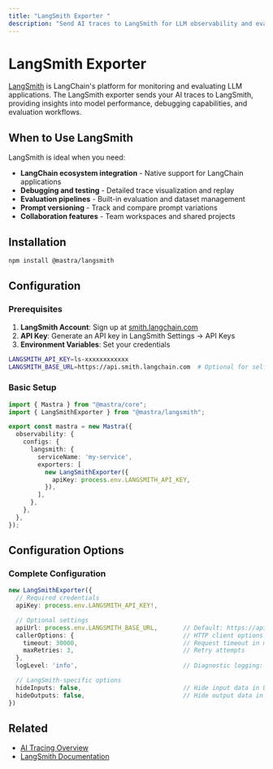 ```yaml
---
title: "LangSmith Exporter "
description: "Send AI traces to LangSmith for LLM observability and evaluation"
---
```


# LangSmith Exporter

[LangSmith](https://smith.langchain.com/) is LangChain's platform for monitoring and evaluating LLM applications. The LangSmith exporter sends your AI traces to LangSmith, providing insights into model performance, debugging capabilities, and evaluation workflows.

## When to Use LangSmith

LangSmith is ideal when you need:
- **LangChain ecosystem integration** - Native support for LangChain applications
- **Debugging and testing** - Detailed trace visualization and replay
- **Evaluation pipelines** - Built-in evaluation and dataset management
- **Prompt versioning** - Track and compare prompt variations
- **Collaboration features** - Team workspaces and shared projects

## Installation

```bash npm2yarn
npm install @mastra/langsmith
```

## Configuration

### Prerequisites

1. **LangSmith Account**: Sign up at [smith.langchain.com](https://smith.langchain.com)
2. **API Key**: Generate an API key in LangSmith Settings → API Keys
3. **Environment Variables**: Set your credentials

```bash filename=".env"
LANGSMITH_API_KEY=ls-xxxxxxxxxxxx
LANGSMITH_BASE_URL=https://api.smith.langchain.com  # Optional for self-hosted
```

### Basic Setup

```typescript filename="src/mastra/index.ts"
import { Mastra } from "@mastra/core";
import { LangSmithExporter } from "@mastra/langsmith";

export const mastra = new Mastra({
  observability: {
    configs: {
      langsmith: {
        serviceName: 'my-service',
        exporters: [
          new LangSmithExporter({
            apiKey: process.env.LANGSMITH_API_KEY,
          }),
        ],
      },
    },
  },
});
```

## Configuration Options

### Complete Configuration

```typescript
new LangSmithExporter({
  // Required credentials
  apiKey: process.env.LANGSMITH_API_KEY!,

  // Optional settings
  apiUrl: process.env.LANGSMITH_BASE_URL,       // Default: https://api.smith.langchain.com
  callerOptions: {                              // HTTP client options
    timeout: 30000,                             // Request timeout in ms
    maxRetries: 3,                              // Retry attempts
  },
  logLevel: 'info',                             // Diagnostic logging: debug | info | warn | error

  // LangSmith-specific options
  hideInputs: false,                            // Hide input data in UI
  hideOutputs: false,                           // Hide output data in UI
})
```

## Related

- [AI Tracing Overview](/docs/observability/ai-tracing/overview)
- [LangSmith Documentation](https://docs.smith.langchain.com/)